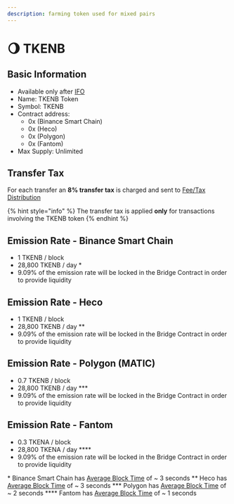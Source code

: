 ```yaml
---
description: farming token used for mixed pairs
---
```


# 🌖 TKENB

## Basic Information <a id="basic-information"></a>

* Available only after [IFO](../features/tkenb-ifo.md)
* Name: TKENB Token
* Symbol: TKENB
* Contract address:
  * 0x \(Binance Smart Chain\)
  * 0x \(Heco\)
  * 0x \(Polygon\)
  * 0x \(Fantom\)
* Max Supply: Unlimited

## Transfer Tax <a id="transfer-tax"></a>

For each transfer an **8% transfer tax** is charged and sent to [Fee/Tax Distribution](../features/deposit-fee-redistribution.md)

{% hint style="info" %}
The transfer tax is applied **only** for transactions involving the TKENB token
{% endhint %}

## Emission Rate - Binance Smart Chain <a id="emission-rate"></a>

* 1 TKENB / block
* 28,800 TKENB / day \*
* 9.09% of the emission rate will be locked in the Bridge Contract in order to provide liquidity

## Emission Rate - Heco

* 1 TKENB / block
* 28,800 TKENB / day \*\*
* 9.09% of the emission rate will be locked in the Bridge Contract in order to provide liquidity

## Emission Rate - Polygon \(MATIC\)

* 0.7 TKENB / block
* 28,800 TKENB / day \*\*\*
* 9.09% of the emission rate will be locked in the Bridge Contract in order to provide liquidity

## Emission Rate - Fantom

* 0.3 TKENA / block
* 28,800 TKENA / day \*\*\*\*
* 9.09% of the emission rate will be locked in the Bridge Contract in order to provide liquidity

\* Binance Smart Chain has [Average Block Time](https://bscscan.com/chart/blocktime) of ~ 3 seconds \*\* Heco has [Average Block Time](https://hecoinfo.com/chart/blocktime) of ~ 3 seconds \*\*\* Polygon has [Average Block Time](https://polygonscan.com/chart/blocktime) of ~ 2 seconds \*\*\*\* Fantom has [Average Block Time](https://ftmscan.com/chart/blocktime) of ~ 1 seconds

